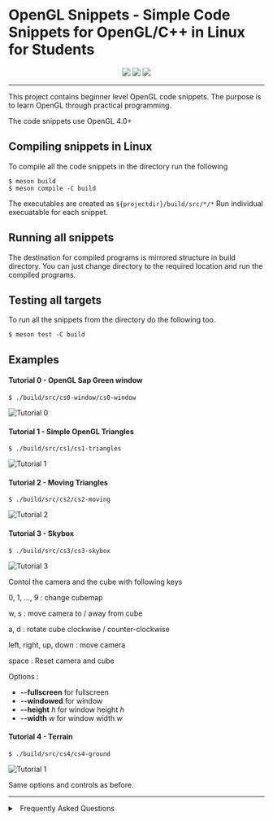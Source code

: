 # OpenGL Snippets - Simple Code Snippets for OpenGL/C++ in Linux for Students

<p align="center">
	<img src="https://img.shields.io/badge/PRs-welcome-brightgreen.svg?style=flat">
	<img src="https://img.shields.io/badge/first--timers--only-friendly-blue.svg">
	<img src="https://travis-ci.org/freeCodeCamp/how-to-contribute-to-open-source.svg?branch=master">
</p>

***

This project contains beginner level OpenGL code snippets. The purpose is to learn OpenGL through
practical programming. 

The code snippets use OpenGL 4.0+

## Compiling snippets in Linux

To compile all the code snippets in the directory run the following

```
$ meson build
$ meson compile -C build
```

The executables are created as ```${projectdir}/build/src/*/*```
Run individual execuatable for each snippet.

## Running all snippets

The destination for compiled programs is mirrored structure in build directory.
You can just change directory to the required location and run the compiled programs.

## Testing all targets

To run all the snippets from the directory do the following too.

```
$ meson test -C build
```



## Examples

#### Tutorial 0 - OpenGL Sap Green window

```
$ ./build/src/cs0-window/cs0-window 
```

![Tutorial 0](https://raw.githubusercontent.com/wiki/sarvottamananda/opengl-snippets/imgs/cs0-window.png)



#### Tutorial 1 - Simple OpenGL Triangles

```
$ ./build/src/cs1/cs1-triangles
```

![Tutorial 1](https://raw.githubusercontent.com/wiki/sarvottamananda/opengl-snippets/imgs/cs1-triangles.png)


#### Tutorial 2 - Moving Triangles

```
$ ./build/src/cs2/cs2-moving
```

![Tutorial 2](https://raw.githubusercontent.com/wiki/sarvottamananda/opengl-snippets/imgs/cs2-moving.png)

#### Tutorial 3 - Skybox

```
$ ./build/src/cs3/cs3-skybox
```

![Tutorial 3](https://raw.githubusercontent.com/wiki/sarvottamananda/opengl-snippets/imgs/cs3-skybox.png)

Contol the camera and the cube with following keys

0, 1, ..., 9 : change cubemap

w, s : move camera to / away from cube

a, d : rotate cube clockwise / counter-clockwise

left, right, up, down : move camera

space : Reset camera and cube

Options : 

-    **--fullscreen** for fullscreen
-    **--windowed** for window
-    **--height** _h_ for window height _h_
-    **--width** _w_ for window width _w_

#### Tutorial 4 - Terrain

```
$ ./build/src/cs4/cs4-ground
```

![Tutorial 1](https://raw.githubusercontent.com/wiki/sarvottamananda/opengl-snippets/imgs/cs4-ground.png)

Same options and controls as before.

***


<details>
<summary>
<a class="btnfire small stroke"><em class="fas fa-chevron-circle-down"></em>&nbsp;&nbsp;Frequently Asked Questions</a>    
</summary>

<ul>
<li>

[CODE_OF_CONDUCT](CONDUCT.md)
</li>


</ul>
</details>



